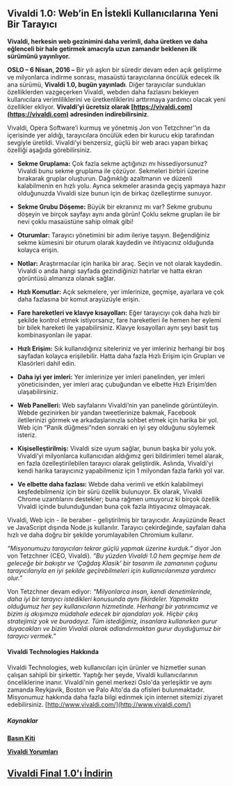 ## Vivaldi 1.0: Web’in En İstekli Kullanıcılarına Yeni Bir Tarayıcı


**Vivaldi, herkesin web gezinimini daha verimli, daha üretken ve daha eğlenceli bir hale getirmek amacıyla uzun zamandır beklenen ilk sürümünü yayınlıyor.**

**OSLO – 6 Nisan, 2016 –** Bir yılı aşkın bir süredir devam eden açık geliştirme ve milyonlarca indirme sonrası, masaüstü tarayıcılarına öncülük edecek ilk ana sürümü, **Vivaldi 1.0, bugün yayınladı**. Diğer tarayıcılar sundukları özelliklerden vazgeçerken Vivaldi, webden daha fazlasını bekleyen kullanıcılara verimliliklerini ve üretkenliklerini arttırmaya yardımcı olacak yeni özellikler ekliyor. **Vivaldi’yi ücretsiz olarak [https://vivaldi.com](https://vivaldi.com) adresinden indirebilirsiniz**.

Vivaldi, Opera Software’i kurmuş ve yönetmiş Jon von Tetzchner’’ın da içerisinde yer aldığı, tarayıcılara öncülük eden bir kurucu ekip tarafından sevgiyle üretildi. Vivaldi’yi benzersiz, güçlü bir web aracı yapan birkaç özelliği aşağıda görebilirsiniz.

 * **Sekme Gruplama:** Çok fazla sekme açtığınızı mı hissediyorsunuz? Vivaldi bunu sekme gruplama ile çözüyor. Sekmeleri birbiri üzerine bırakarak gruplar oluşturun. Dağınıklığı azaltmanın ve düzenli kalabilmenin en hızlı yolu. Ayrıca sekmeler arasında geçiş yapmaya hazır olduğunuzda Vivaldi size bunun için de birkaç özelleştirme sunuyor.

 * **Sekme Grubu Döşeme:** Büyük bir ekranınız mı var? Sekme grubunu döşeyin ve birçok sayfayı aynı anda görün! Çoklu sekme grupları ile bir nevi çoklu masaüstüne sahip olmak gibi!

 * **Oturumlar:** Tarayıcı yönetimini bir adım ileriye taşıyın. Beğendiğiniz sekme kümesini bir oturum olarak kaydedin ve ihtiyacınız olduğunda kolayca erişin.

 * **Notlar:**  Araştırmacılar için harika bir araç. Seçin ve not olarak kaydedin. Vivaldi o anda hangi sayfada gezindiğinizi hatırlar ve hatta ekran görüntüsü almanıza olanak sağlar.

 * **Hızlı Komutlar:** Açık sekmelere, yer imlerinize, geçmişe, ayarlara ve çok daha fazlasına bir komut arayüzüyle erişin.

 * **Fare hareketleri ve klavye kısayolları:** Eğer tarayıcıyı çok daha hızlı bir şekilde kontrol etmek istiyorsanız, fare hareketleri ile hemen her eylemi bir bilek hareketi ile yapabilirsiniz. Klavye kısayolları aynı şeyi basit tuş kombinasyonları ile yapar.

 * **Hızlı Erişim:** Sık kullanıdığınız siteleriniz ve yer imleriniz herhangi bir boş sayfadan kolayca erişilebilir. Hatta daha fazla Hızlı Erişim için Grupları ve Klasörleri dahil edin.

 * **Daha iyi yer imleri:** Yer imlerinize yer imleri panelinden, yer imleri yöneticisinden, yer imleri araç çubuğundan ve elbette Hızlı Erişim’den ulaşabilirsiniz.

 * **Web Panelleri:** Web sayfalarını Vivaldi’nin yan panelinde görüntüleyin. Webde gezinirken bir yandan tweetlerinize bakmak, Facebook iletilerinizi görmek ve arkadaşlarınızla sohbet etmek için harika bir yol. Web için “Panik düğmesi”nden sonraki en iyi şey olduğunu söylemek isteriz.

 * **Kişiselleştirilmiş:** Vivaldi size uyum sağlar, bunun başka bir yolu yok. Vivaldi’yi milyonlarca kullanıcıdan aldığımız geri bildirimleri temel alarak, en fazla özelleştirilebilen tarayıcı olarak geliştirdik. Aslında, Vivaldi’yi kendi harika tarayıcınız yapabilmeniz için 1 milyondan fazla farklı yol var.

 * **Ve elbette daha fazlası:** Webde daha verimli ve etkin kalabilmeyi keşfedebilmeniz için bir sürü özellik bulunuyor. Ek olarak, Vivaldi Chrome uzantılarını destekler; buna rağmen umuyoruz ki birçok özellik Vivaldi içinde bulunduğundan buna çok fazla ihtiyacınız olmayacak.

Vivaldi, Web için - ile beraber - geliştirilmiş bir tarayıcıdır. Arayüzünde React ve JavaScript dışında Node.js kullanılır. Tarayıcı çekirdeğinde, sayfaları daha hızlı ve daha doğru bir şekilde yorumlayabilen Chromium kullanır.

_“Misyonumuzu tarayıcıları tekrar güçlü yapmak üzerine kurduk.”_ diyor Jon von Tetzchner (CEO, Vivaldi). _“Bu yüzden Vivaldi 1.0 hem geçmişe hem de geleceğe bir bakıştır ve ‘Çağdaş Klasik’ bir  tasarım ile zamanının çoğunu tarayıcılarıyla en iyi şekilde geçirebilmeleri için kullanıcılarımıza yardımcı olur.”_

Von Tetzchner devam ediyor: _“Milyonlarca insan, kendi denetimlerinde, daha iyi bir tarayıcı istedikleri konusunda aynı fikirdeler. Yapmakta olduğumuz her şey kullanıcıların hizmetinde. Herhangi bir yatırımcımız ve bizim iş akışımıza müdahale edecek bir ajandaları yok. Hiçbir çıkış stratejimiz yok ve buradayız. Tüm istediğimiz, insanlara kullanırken gurur duyacakları ve bizim Vivaldi olarak adlandırmaktan gurur duyduğumuz bir tarayıcı vermek."_

#### Vivaldi Technologies Hakkında

Vivaldi Technologies, web kullanıcıları için ürünler ve hizmetler sunan çalışan sahipli bir şirkettir. Yaptığı her şeyde, Vivaldi kullanıcılarının önceliklerine inanır. Vivaldi'nin genel merkezi Oslo'da yerleşiktir ve aynı zamanda Reykjavik, Boston ve Palo Alto'da da ofisleri bulunmaktadır. Misyonumuz hakkında daha fazla bilgi edinmek için internet sitemizi ziyaret edebilirsiniz. [http://www.vivaldi.com/](http://www.vivaldi.com/)


##### Kaynaklar

**[Basın Kiti](https://vivaldi.com/press/vivaldi_press_kit_1.0.zip)**

**[Vivaldi Yorumları](https://storify.com/vivaldibrowser/what-do-you-love-about-vivaldi)**


## [Vivaldi Final 1.0'ı İndirin](https://vivaldi.com/download/stable)
